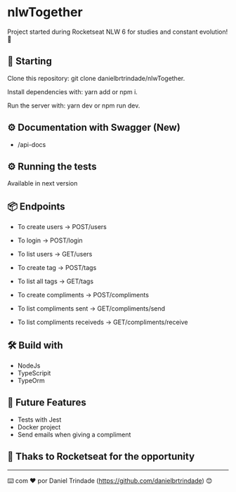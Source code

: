 # nlwTogether

Project started during Rocketseat NLW 6 for studies and constant evolution! 🚀

## 🚀 Starting

Clone this repository: git clone danielbrtrindade/nlwTogether.

Install dependencies with: yarn add or npm i.

Run the server with: yarn dev or npm run dev.

## ⚙️ Documentation with Swagger (New)

- /api-docs

## ⚙️ Running the tests

Available in next version

## 📦 Endpoints

- To create users -> POST/users
- To login -> POST/login
- To list users -> GET/users

- To create tag -> POST/tags
- To list all tags -> GET/tags

- To create compliments -> POST/compliments
- To list compliments sent -> GET/compliments/send
- To list compliments receiveds -> GET/compliments/receive

## 🛠️ Build with

- NodeJs
- TypeScripit
- TypeOrm

## 📌 Future Features

- Tests with Jest
- Docker project
- Send emails when giving a compliment

## 🎁 Thaks to Rocketseat for the opportunity

---
⌨️ com ❤️ por Daniel Trindade (https://github.com/danielbrtrindade) 😊
